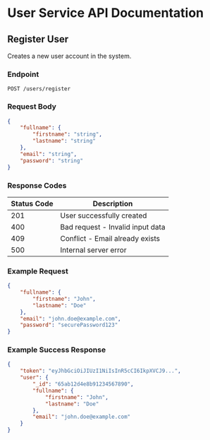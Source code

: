 # User Service API Documentation

## Register User
Creates a new user account in the system.

### Endpoint
```
POST /users/register
```

### Request Body
```json
{
    "fullname": {
        "firstname": "string",
        "lastname": "string"
    },
    "email": "string",
    "password": "string"
}
```

### Response Codes
| Status Code | Description |
|-------------|-------------|
| 201 | User successfully created |
| 400 | Bad request - Invalid input data |
| 409 | Conflict - Email already exists |
| 500 | Internal server error |

### Example Request
```json
{
    "fullname": {
        "firstname": "John",
        "lastname": "Doe"
    },
    "email": "john.doe@example.com",
    "password": "securePassword123"
}
```

### Example Success Response
```json
{
    "token": "eyJhbGciOiJIUzI1NiIsInR5cCI6IkpXVCJ9...",
    "user": {
        "_id": "65ab12d4e8b91234567890",
        "fullname": {
            "firstname": "John",
            "lastname": "Doe"
        },
        "email": "john.doe@example.com"
    }
}
```
